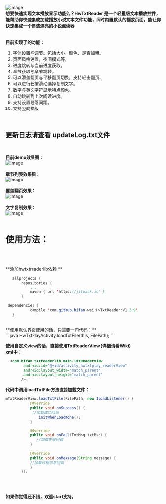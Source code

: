 ![image](https://github.com/bifan-wei/HwTxtReader/blob/master/pics/ic_txt_logo.png) <br> 
**想要快速实现文本播放显示功能么？HwTxtReader 是一个轻量级文本播放控件，能帮助你快速集成加载播放小说文本文件功能，同时内置默认的播放页面，能让你快速集成一个简洁漂亮的小说阅读器**<br> 
<br> <br> 
**目前实现了的功能：**
1. 字体设置与调节。包括大小、颜色、是否加粗。<br> 
2. 页面风格设置，夜间模式等。<br> 
3. 进度跳转与当前进度获取。<br> 
4. 章节获取与章节跳转。<br> 
5. 可以滑盖翻页与平移翻页切换，支持轻击翻页。<br> 
6. 可以进行长按滑动选择复制文字。<br> 
7. 数字与英文字符显示特点颜色。<br> 
8. 自动跳转到上次阅读进度。<br> 
9. 支持设置段落间距。<br> 
10. 支持竖向排版

<br>

## 更新日志请查看 updateLog.txt文件
<br>

**目前demo效果图：**<br>
![image](https://github.com/bifan-wei/HwTxtReader/blob/master/pics/ic_reader1.png)
<br><br>
**章节列表效果图：**<br>
![image](https://github.com/bifan-wei/HwTxtReader/blob/master/pics/ic_chaper.png)
<br><br>
**覆盖翻页效果：**<br>
![image](https://github.com/bifan-wei/HwTxtReader/blob/master/pics/ic_cover.png)
<br><br>
**文字复制效果：**<br>
![image](https://github.com/bifan-wei/HwTxtReader/blob/master/pics/ic_copy.png)
<br><br>

# 使用方法：
<br>
<br>

**添加hwtxtreaderlib依赖 **<br>
 ```java
    allprojects {
		repositories {
			...
			maven { url 'https://jitpack.io' }
		}
 
  dependencies {
	        compile 'com.github.bifan-wei:HwTxtReader:V1.3.9'
	}
```
<br>
**使用默认界面使用的话，只需要一句代码：**<br> 
 ```java
 HwTxtPlayActivity.loadTxtFile(this, FilePath);
 ```
<br>

**使用自定义view的话，直接使用TxtReaderView (详细请看Wiki)**<br>
**xml中：**<br>
```xml
  <com.bifan.txtreaderlib.main.TxtReaderView 
        android:id="@+id/activity_hwtxtplay_readerView" 
        android:layout_width="match_parent"  
        android:layout_height="match_parent" 
       />
```
**代码中调用loadTxtFile方法直接加载文件：**<br>
 
 ```java
 mTxtReaderView.loadTxtFile(FilePath, new ILoadListener() { 
            @Override 
            public void onSuccess() { 
             //加载成功回调 
                initWhenLoadDone(); 
            } 

            @Override 
            public void onFail(TxtMsg txtMsg) { 
               //加载失败回调 
            } 

            @Override 
            public void onMessage(String message) {  
            //加载过程信息回调 
            } 
        }); 
```
<br> 
<br> 

**如果你觉得还不错，欢迎start支持。**<br> 

